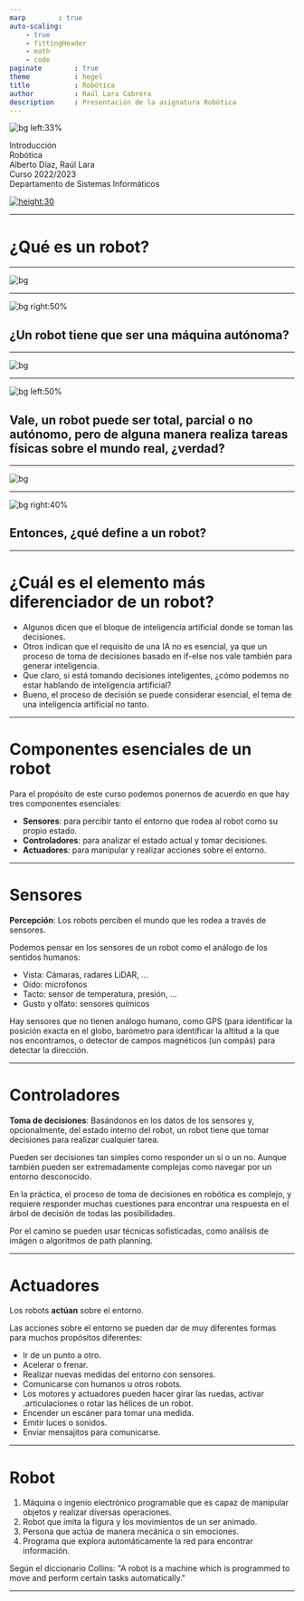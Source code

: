 ```yaml
---
marp        : true
auto-scaling:
    - true
    - fittingHeader
    - math
    - code
paginate        : true
theme           : hegel
title           : Robótica
author          : Raúl Lara Cabrera
description     : Presentación de la asignatura Robótica
---
```

<style>

   .cite-author {
      text-align        : right;
   }
   .cite-author:after {
      color             : orangered;
      font-size         : 125%;
      /* font-style        : italic; */
      font-weight       : bold;
      font-family       : Cambria, Cochin, Georgia, Times, 'Times New Roman', serif;
      padding-right     : 130px;
   }
   .cite-author[data-text]:after {
      content           : " - "attr(data-text) " - ";
   }

   .cite-author p {
      padding-bottom : 40px
   }

</style>

<!-- _class: titlepage -->
![bg left:33%](https://upload.wikimedia.org/wikipedia/commons/thumb/6/6e/Racknitz_-_The_Turk_3.jpg/1920px-Racknitz_-_The_Turk_3.jpg)

<div class="title">Introducción</div>
<div class="subtitle">Robótica</div>
<div class="author">Alberto Díaz, Raúl Lara</div>
<div class="date">Curso 2022/2023</div>
<div class="organization">Departamento de Sistemas Informáticos</div>

[![height:30](https://img.shields.io/badge/License-CC%20BY--NC--SA%204.0-informational.svg)](https://creativecommons.org/licenses/by-nc-sa/4.0/)

---

<!--
   _class: transition
-->

# ¿Qué es un robot?

---

![bg](https://images.unsplash.com/photo-1570222094114-d054a817e56b?ixlib=rb-1.2.1&ixid=MnwxMjA3fDB8MHxwaG90by1wYWdlfHx8fGVufDB8fHx8&auto=format&fit=crop&w=1805&q=80)

---

![bg right:50%](https://upload.wikimedia.org/wikipedia/commons/0/0d/Laproscopic_Surgery_Robot.jpg)

## ¿Un robot tiene que ser una máquina autónoma?

---

![bg](https://images.unsplash.com/photo-1473968512647-3e447244af8f?ixlib=rb-1.2.1&ixid=MnwxMjA3fDB8MHxwaG90by1wYWdlfHx8fGVufDB8fHx8&auto=format&fit=crop&w=1740&q=80)

---

![bg left:50%](https://images.unsplash.com/photo-1568910748155-01ca989dbdd6?ixlib=rb-1.2.1&ixid=MnwxMjA3fDB8MHxwaG90by1wYWdlfHx8fGVufDB8fHx8&auto=format&fit=crop&w=1740&q=80)

## Vale, un robot puede ser total, parcial o no autónomo, pero de alguna manera realiza tareas físicas sobre el mundo real, ¿verdad?

---

![bg](https://upload.wikimedia.org/wikipedia/commons/0/0f/Razer_side-on_view.jpg)

---

![bg right:40%](https://upload.wikimedia.org/wikipedia/commons/thumb/5/5e/LG_CLOi%2C_IFA_2018%2C_Berlin_%28P1070245%29.jpg/1024px-LG_CLOi%2C_IFA_2018%2C_Berlin_%28P1070245%29.jpg)

## Entonces, ¿qué define a un robot?

---

# ¿Cuál es el elemento más diferenciador de un robot?

- Algunos dicen que el bloque de inteligencia artificial donde se toman las decisiones.
- Otros indican que el requisito de una IA no es esencial, ya que un proceso de toma de decisiones basado en if-else nos vale también para generar inteligencia.
- Que claro, si está tomando decisiones inteligentes, ¿cómo podemos no estar hablando de inteligencia artificial?
- Bueno, el proceso de decisión se puede considerar esencial, el tema de una inteligencia artificial no tanto.

---

# Componentes esenciales de un robot

Para el propósito de este curso podemos ponernos de acuerdo en que hay tres componentes esenciales:

- **Sensores**: para percibir tanto el entorno que rodea al robot como su propio estado.
- **Controladores**: para analizar el estado actual y tomar decisiones.
- **Actuadores**: para manipular y realizar acciones sobre el entorno.

---

# Sensores

**Percepción**: Los robots perciben el mundo que les rodea a través de sensores.

Podemos pensar en los sensores de un robot como el análogo de los sentidos humanos:

- Vista: Cámaras, radares LiDAR, ...
- Oído: microfonos
- Tacto: sensor de temperatura, presión, ...
- Gusto y olfato: sensores químicos

Hay sensores que no tienen análogo humano, como GPS (para identificar la posición exacta en el globo, barómetro para identificar la altitud a la que nos encontramos, o detector de campos magnéticos (un compás) para detectar la dirección.

---

# Controladores

**Toma de decisiones**: Basándonos en los datos de los sensores y, opcionalmente, del estado interno del robot, un robot tiene que tomar decisiones para realizar cualquier tarea.

Pueden ser decisiones tan simples como responder un sí o un no. Aunque también pueden ser extremadamente complejas como navegar por un entorno desconocido.

En la práctica, el proceso de toma de decisiones en robótica es complejo, y requiere responder muchas cuestiones para encontrar una respuesta en el árbol de decisión de todas las posibilidades.

Por el camino se pueden usar técnicas sofisticadas, como análisis de imágen o algoritmos de path planning.

---

# Actuadores

Los robots **actúan** sobre el entorno.

Las acciones sobre el entorno se pueden dar de muy diferentes formas para muchos propósitos diferentes:

- Ir de un punto a otro.
- Acelerar o frenar.
- Realizar nuevas medidas del entorno con sensores.
- Comunicarse con humanos u otros robots.
- Los motores y actuadores pueden hacer girar las ruedas, activar .articulaciones o rotar las hélices de un robot.
- Encender un escáner para tomar una medida.
- Emitir luces o sonidos.
- Enviar mensajitos para comunicarse.

---

# Robot

1. Máquina o ingenio electrónico programable que es capaz de manipular objetos y realizar diversas operaciones.
2. Robot que imita la figura y los movimientos de un ser animado.
3. Persona que actúa de manera mecánica o sin emociones.
4. Programa que explora automáticamente la red para encontrar información.

Según el diccionario Collins: "A robot is a machine which is programmed to move and perform certain tasks automatically."

---